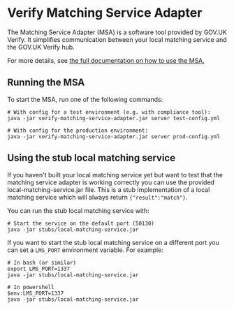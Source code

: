 Verify Matching Service Adapter
===============================

The Matching Service Adapter (MSA) is a software tool provided by GOV.UK
Verify. It simplifies communication between your local matching service and the
GOV.UK Verify hub.

For more details, see [the full documentation on how to use the MSA.](http://alphagov.github.io/rp-onboarding-tech-docs/pages/msa/msa.html)

Running the MSA
---------------

To start the MSA, run one of the following commands:

```
# With config for a test environment (e.g. with compliance tool):
java -jar verify-matching-service-adapter.jar server test-config.yml
```

```
# With config for the production environment:
java -jar verify-matching-service-adapter.jar server prod-config.yml
```

Using the stub local matching service
-------------------------------------

If you haven't built your local matching service yet but want to test that the matching service
adapter is working correctly you can use the provided local-matching-service.jar file. This is a
stub implementation of a local matching service which will always return `{"result":"match"}`.

You can run the stub local matching service with:

```
# Start the service on the default port (50130)
java -jar stubs/local-matching-service.jar
```

If you want to start the stub local matching service on a different port you can set a `LMS_PORT`
environment variable. For example:

```
# In bash (or similar)
export LMS_PORT=1337
java -jar stubs/local-matching-service.jar

# In powershell
$env:LMS_PORT=1337
java -jar stubs/local-matching-service.jar
```

